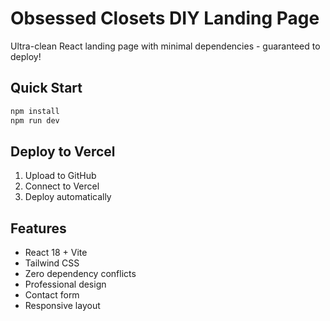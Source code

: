 # Obsessed Closets DIY Landing Page

Ultra-clean React landing page with minimal dependencies - guaranteed to deploy!

## Quick Start

```bash
npm install
npm run dev
```

## Deploy to Vercel

1. Upload to GitHub
2. Connect to Vercel
3. Deploy automatically

## Features

- React 18 + Vite
- Tailwind CSS
- Zero dependency conflicts
- Professional design
- Contact form
- Responsive layout
